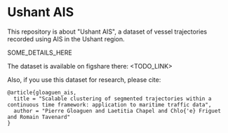 # Ushant AIS

This repository is about "Ushant AIS", a dataset of vessel trajectories recorded using AIS in the Ushant region.

SOME_DETAILS_HERE

The dataset is available on figshare there:
<TODO_LINK>

Also, if you use this dataset for research, please cite:

```
@article{gloaguen_ais,
  title = "Scalable clustering of segmented trajectories within a continuous time framework: application to maritime traffic data",
  author = "Pierre Gloaguen and Laetitia Chapel and Chlo{'e} Friguet and Romain Tavenard"
}

